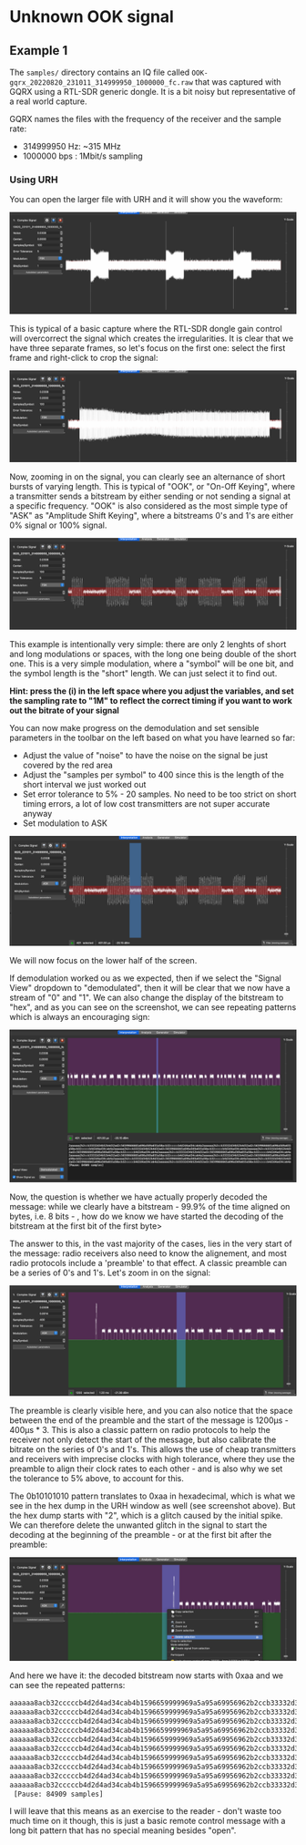 # Unknown OOK signal

## Example 1

The `samples/` directory contains an IQ file called `OOK-gqrx_20220820_231011_314999950_1000000_fc.raw` that was captured with GQRX using a RTL-SDR generic dongle. It is a bit noisy but representative of a real world capture.

GQRX names the files with the frequency of the receiver and the sample rate:

- 314999950 Hz: ~315 MHz
- 1000000 bps : 1Mbit/s sampling

### Using URH

You can open the larger file with URH and it will show you the waveform:

![URH View 1](ook-URH-1.png)

This is typical of a basic capture where the RTL-SDR dongle gain control will overcorrect the signal which creates the irregularities. It is clear that we have three separate frames, so let's focus on the first one: select the first frame and right-click to crop the signal:

![URH View 2](ook-URH-2.png)

Now, zooming in on the signal, you can clearly see an alternance of short bursts of varying length. This is typical of "OOK", or "On-Off Keying", where a transmitter sends a bitstream by either sending or not sending a signal at a specific frequency. "OOK" is also considered as the most simple type of "ASK" as "Amplitude Shift Keying", where a bitstreams 0's and 1's are either 0% signal or 100% signal.

![URH View 3](ook-URH-3.png)

This example is intentionally very simple: there are only 2 lenghts of short and long modulations or spaces, with the long one being double of the short one. This is a very simple modulation, where a "symbol" will be one bit, and the symbol length is the "short" length. We can just select it to find out.

**Hint: press the (i) in the left space where you adjust the variables, and set the sampling rate to "1M" to reflect the correct timing if you want to work out the bitrate of your signal**

You can now make progress on the demodulation and set sensible parameters in the toolbar on the left based on what you have learned so far:

- Adjust the value of "noise" to have the noise on the signal be just covered by the red area
- Adjust the "samples per symbol" to 400 since this is the length of the short interval we just worked out
- Set error tolerance to 5% - 20 samples. No need to be too strict on short timing errors, a lot of low cost transmitters are not super accurate anyway
- Set modulation to ASK

![URH View 4](ook-URH-4.png)

We will now focus on the lower half of the screen.

If demodulation worked ou as we expected, then if we select the "Signal View" dropdown to "demodulated", then it will be clear that we now have a stream of "0" and "1". We can also change the display of the bitstream to "hex", and as you can see on the screenshot, we can see repeating patterns which is always an encouraging sign:

![URH View 5](ook-URH-5.png)

Now, the question is whether we have actually properly decoded the message: while we clearly have a bitstream - 99.9% of the time aligned on bytes, i.e. 8 bits - , how do we know we have started the decoding of the bitstream at the first bit of the first byte>

The answer to this, in the vast majority of the cases, lies in the very start of the message: radio receivers also need to know the alignement, and most radio protocols include a 'preamble' to that effect. A classic preamble can be a series of 0's and 1's. Let's zoom in on the signal:

![URH View 6](ook-URH-6.png)

The preamble is clearly visible here, and you can also notice that the space between the end of the preamble and the start of the message is 1200µs - 400µs * 3. This is also a classic pattern on radio protocols to help the receiver not only detect the start of the message, but also calibrate the bitrate on the series of 0's and 1's. This allows the use of cheap transmitters and receivers with imprecise clocks with high tolerance, where they use the preamble to align their clock rates to each other - and is also why we set the tolerance to 5% above, to account for this.

The 0b10101010 pattern translates to 0xaa in hexadecimal, which is what we see in the hex dump in the URH window as well (see screenshot above). But the hex dump starts with "2", which is a glitch caused by the initial spike. We can therefore delete the unwanted glitch in the signal to start the decoding at the beginning of the preamble - or at the first bit after the preamble:

![URH View 7](ook-URH-7.png)

And here we have it: the decoded bitstream now starts with 0xaa and we can see the repeated patterns:

```
aaaaaa8acb32cccccb4d2d4ad34cab4b1596659999969a5a95a69956962b2ccb33332d34b52b4d32ad28
aaaaaa8acb32cccccb4d2d4ad34cab4b1596659999969a5a95a69956962b2ccb33332d34b52b4d32ad28
aaaaaa8acb32cccccb4d2d4ad34cab4b1596659999969a5a95a69956962b2ccb33332d34b52b4d32ad28
aaaaaa8acb32cccccb4d2d4ad34cab4b1596659999969a5a95a69956962b2ccb33332d34b52b4d32ad28
aaaaaa8acb32cccccb4d2d4ad34cab4b1596659999969a5a95a69956962b2ccb33332d34b52b4d32ad28
aaaaaa8acb32cccccb4d2d4ad34cab4b1596659999969a5a95a69956962b2ccb33332d34b52b4d32ad28
aaaaaa8acb32cccccb4d2d4ad34cab4b1596659999969a5a95a69956962b2ccb33332d34b52b4d32ad28
aaaaaa8acb32cccccb4d2d4ad34cab4b1596659999969a5a95a69956962b2ccb33332d34b52b4d32ad28
aaaaaa8acb32cccccb4d2d4ad34cab4b1596659999969a5a95a69956962b2ccb33332d34b52b4d32ad28
aaaaaa8acb32cccccb4d2d4ad34cab4b1596659999969a5a95a69956962b2ccb33332d34b52b4d32ad28
 [Pause: 84909 samples]
```

I will leave that this means as an exercise to the reader - don't waste too much time on it though, this is just a basic remote control message with a long bit pattern that has no special meaning besides "open".